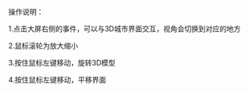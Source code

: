 操作说明：
<p>1.点击大屏右侧的事件，可以与3D城市界面交互，视角会切换到对应的地方</p>
<p>2.鼠标滚轮为放大缩小</p>
<p>3.按住鼠标左键移动，旋转3D模型</p>
<p>4.按住鼠标左键移动，平移界面</p>
